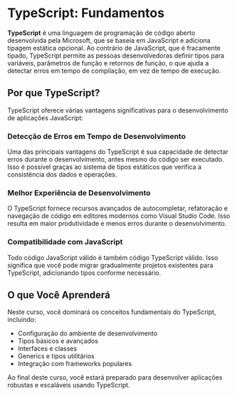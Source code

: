 # TypeScript: Fundamentos

**TypeScript** é uma linguagem de programação de código aberto desenvolvida pela Microsoft, que se baseia em JavaScript e adiciona tipagem estática opcional. Ao contrário de JavaScript, que é fracamente tipado, TypeScript permite as pessoas desenvolvedoras definir tipos para variáveis, parâmetros de função e retornos de função, o que ajuda a detectar erros em tempo de compilação, em vez de tempo de execução.

## Por que TypeScript?

TypeScript oferece várias vantagens significativas para o desenvolvimento de aplicações JavaScript:

### Detecção de Erros em Tempo de Desenvolvimento

Uma das principais vantagens do TypeScript é sua capacidade de detectar erros durante o desenvolvimento, antes mesmo do código ser executado. Isso é possível graças ao sistema de tipos estáticos que verifica a consistência dos dados e operações.

### Melhor Experiência de Desenvolvimento

O TypeScript fornece recursos avançados de autocompletar, refatoração e navegação de código em editores modernos como Visual Studio Code. Isso resulta em maior produtividade e menos erros durante o desenvolvimento.

### Compatibilidade com JavaScript

Todo código JavaScript válido é também código TypeScript válido. Isso significa que você pode migrar gradualmente projetos existentes para TypeScript, adicionando tipos conforme necessário.

## O que Você Aprenderá

Neste curso, você dominará os conceitos fundamentais do TypeScript, incluindo:

- Configuração do ambiente de desenvolvimento
- Tipos básicos e avançados
- Interfaces e classes
- Generics e tipos utilitários
- Integração com frameworks populares

Ao final deste curso, você estará preparado para desenvolver aplicações robustas e escaláveis usando TypeScript.
